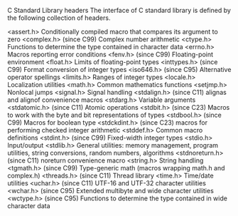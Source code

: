  C Standard Library headers 
The interface of C standard library is defined by the following collection of headers.

<assert.h>	Conditionally compiled macro that compares its argument to zero
<complex.h> (since C99)	Complex number arithmetic
<ctype.h>	Functions to determine the type contained in character data
<errno.h>	Macros reporting error conditions
<fenv.h> (since C99)	Floating-point environment
<float.h>	Limits of floating-point types
<inttypes.h> (since C99)	Format conversion of integer types
<iso646.h> (since C95)	Alternative operator spellings
<limits.h>	Ranges of integer types
<locale.h>	Localization utilities
<math.h>	Common mathematics functions
<setjmp.h>	Nonlocal jumps
<signal.h>	Signal handling
<stdalign.h> (since C11)	alignas and alignof convenience macros
<stdarg.h>	Variable arguments
<stdatomic.h> (since C11)	Atomic operations
<stdbit.h> (since C23)	Macros to work with the byte and bit representations of types
<stdbool.h> (since C99)	Macros for boolean type
<stdckdint.h> (since C23)	macros for performing checked integer arithmetic
<stddef.h>	Common macro definitions
<stdint.h> (since C99)	Fixed-width integer types
<stdio.h>	Input/output
<stdlib.h>	General utilities: memory management, program utilities, string conversions, random numbers, algorithms
<stdnoreturn.h> (since C11)	noreturn convenience macro
<string.h>	String handling
<tgmath.h> (since C99)	Type-generic math (macros wrapping math.h and complex.h)
<threads.h> (since C11)	Thread library
<time.h>	Time/date utilities
<uchar.h> (since C11)	UTF-16 and UTF-32 character utilities
<wchar.h> (since C95)	Extended multibyte and wide character utilities
<wctype.h> (since C95)	Functions to determine the type contained in wide character data